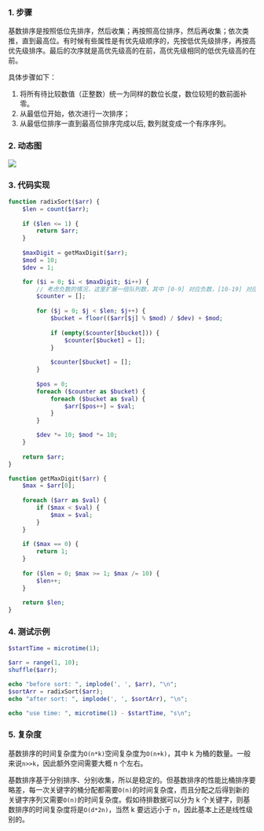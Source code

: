 ### 1. 步骤

基数排序是按照低位先排序，然后收集；再按照高位排序，然后再收集；依次类推，直到最高位。有时候有些属性是有优先级顺序的，先按低优先级排序，再按高优先级排序。最后的次序就是高优先级高的在前，高优先级相同的低优先级高的在前。

具体步骤如下：

1. 将所有待比较数值（正整数）统一为同样的数位长度，数位较短的数前面补零。
2. 从最低位开始，依次进行一次排序；
3. 从最低位排序一直到最高位排序完成以后, 数列就变成一个有序序列。

### 2. 动态图

![](http://cnd.qiniu.lin07ux.cn/markdown/Iq1LBdaer.gif)

### 3. 代码实现

```php
function radixSort($arr) {
    $len = count($arr);
    
    if ($len <= 1) {
        return $arr;
    }
    
    $maxDigit = getMaxDigit($arr);
    $mod = 10;
    $dev = 1;

    for ($i = 0; $i < $maxDigit; $i++) {
        // 考虑负数的情况，这里扩展一倍队列数，其中 [0-9] 对应负数，[10-19] 对应正数 (bucket + 10)
        $counter = [];
        
        for ($j = 0; $j < $len; $j++) {
            $bucket = floor(($arr[$j] % $mod) / $dev) + $mod;
            
            if (empty($counter[$bucket])) {
                $counter[$bucket] = [];
            }
            
            $counter[$bucket] = [];
        }
        
        $pos = 0;
        foreach ($counter as $bucket) {
            foreach ($bucket as $val) {
                $arr[$pos++] = $val;
            }
        }

        $dev *= 10; $mod *= 10;
    }
    
    return $arr;
}

function getMaxDigit($arr) {
    $max = $arr[0];
    
    foreach ($arr as $val) {
        if ($max < $val) {
            $max = $val;
        }
    }
    
    if ($max == 0) {
        return 1;
    }
    
    for ($len = 0; $max >= 1; $max /= 10) {
        $len++;
    }
    
    return $len;
}
```

### 4. 测试示例

```php
$startTime = microtime(1);

$arr = range(1, 10);
shuffle($arr);

echo "before sort: ", implode(', ', $arr), "\n";
$sortArr = radixSort($arr);
echo "after sort: ", implode(', ', $sortArr), "\n";

echo "use time: ", microtime(1) - $startTime, "s\n";
```

### 5. 复杂度

基数排序的时间复杂度为`O(n*k)`空间复杂度为`O(n+k)`，其中 k 为桶的数量。一般来说`n>>k`，因此额外空间需要大概 n 个左右。

基数排序基于分别排序、分别收集，所以是稳定的。但基数排序的性能比桶排序要略差，每一次关键字的桶分配都需要`O(n)`的时间复杂度，而且分配之后得到新的关键字序列又需要`O(n)`的时间复杂度。假如待排数据可以分为 k 个关键字，则基数排序的时间复杂度将是`O(d*2n)`，当然 k 要远远小于 n，因此基本上还是线性级别的。







